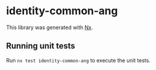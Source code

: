 # identity-common-ang

This library was generated with [Nx](https://nx.dev).


## Running unit tests

Run `nx test identity-common-ang` to execute the unit tests.

